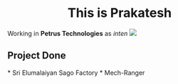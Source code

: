 
<h1 align="center">This is Prakatesh</h1>

Working in **Petrus Technologies** as _inten_
<img src="https://petrustechnologies.com/wp-content/uploads/2022/08/color-logo.png">

<h2>Project Done</h3>
* Sri Elumalaiyan Sago Factory
* Mech-Ranger
